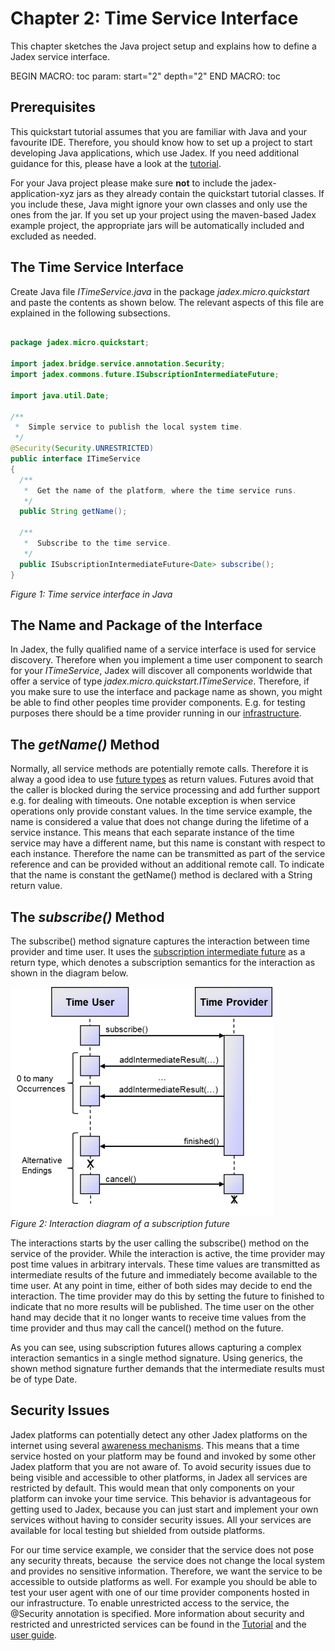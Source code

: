 <span>Chapter 2: Time Service Interface</span> 
==============================================

This chapter sketches the Java project setup and explains how to define a Jadex service interface.

BEGIN MACRO: toc param: start="2" depth="2" END MACRO: toc

<span>Prerequisites</span> 
--------------------------

This quickstart tutorial assumes that you are familiar with Java and your favourite IDE. Therefore, you should know how to set up a project to start developing Java applications, which use Jadex. If you need additional guidance for this, please have a look at the <span class="wikiexternallink">[tutorial](../AC%20Tutorial/02%20Installation)</span>.

For your Java project please make sure **not** to include the jadex-application-xyz jars as they already contain the quickstart tutorial classes. If you include these, Java might ignore your own classes and only use the ones from the jar. If you set up your project using the maven-based Jadex example project, the appropriate jars will be automatically included and excluded as needed.

<span>The Time Service Interface</span> 
---------------------------------------

Create Java file *ITimeService.java* in the package *jadex.micro.quickstart* and paste the contents as shown below. The relevant aspects of this file are explained in the following subsections.


```java

package jadex.micro.quickstart;

import jadex.bridge.service.annotation.Security;
import jadex.commons.future.ISubscriptionIntermediateFuture;

import java.util.Date;

/**
 *  Simple service to publish the local system time.
 */
@Security(Security.UNRESTRICTED)
public interface ITimeService
{
  /**
   *  Get the name of the platform, where the time service runs.
   */
  public String getName();

  /**
   *  Subscribe to the time service.
   */
  public ISubscriptionIntermediateFuture<Date> subscribe();
}

```


*Figure 1: Time service interface in Java*

<span>The Name and Package of the Interface</span> 
--------------------------------------------------

In Jadex, the fully qualified name of a service interface is used for service discovery. Therefore when you implement a time user component to search for your *ITimeService*, Jadex will discover all components worldwide that offer a service of type *jadex.micro.quickstart.ITimeService*. Therefore, if you make sure to use the interface and package name as shown, you might be able to find other peoples time provider components. E.g. for testing purposes there should be a time provider running in our <span class="wikiexternallink">[infrastructure](http://www.activecomponents.org/bin/view/Infrastructure/Overview)</span>.

<span>The *getName()* Method</span> 
-----------------------------------

Normally, all service methods are potentially remote calls. Therefore it is alway a good idea to use <span class="wikiexternallink">[future types](../AC%20User%20Guide/03%20Asynchronous%20Programming)</span> as return values. Futures avoid that the caller is blocked during the service processing and add further support e.g. for dealing with timeouts. One notable exception is when service operations only provide constant values. In the time service example, the name is considered a value that does not change during the lifetime of a service instance. This means that each separate instance of the time service may have a different name, but this name is constant with respect to each instance. Therefore the name can be transmitted as part of the service reference and can be provided without an additional remote call. To indicate that the name is constant the getName() method is declared with a String return value.

<span>The *subscribe()* Method</span> 
-------------------------------------

The subscribe() method signature captures the interaction between time provider and time user. It uses the <span class="wikiexternallink">[subscription intermediate future](../AC%20User%20Guide/03%20Asynchronous%20Programming)</span> as a return type, which denotes a subscription semantics for the interaction as shown in the diagram below.

![02 Time Service Interface@subscription.png](subscription.png)\
*Figure 2: Interaction diagram of a subscription future*

The interactions starts by the user calling the subscribe() method on the service of the provider. While the interaction is active, the time provider may post time values in arbitrary intervals. These time values are transmitted as intermediate results of the future and immediately become available to the time user. At any point in time, either of both sides may decide to end the interaction. The time provider may do this by setting the future to finished to indicate that no more results will be published. The time user on the other hand may decide that it no longer wants to receive time values from the time provider and thus may call the cancel() method on the future.

As you can see, using subscription futures allows capturing a complex interaction semantics in a single method signature. Using generics, the shown method signature further demands that the intermediate results must be of type Date.

<div class="wikimodel-emptyline">

</div>

<span>Security Issues</span> 
----------------------------

Jadex platforms can potentially detect any other Jadex platforms on the internet using several <span class="wikiexternallink">[awareness mechanisms](../AC%20User%20Guide/07%20Platform%20Awareness)</span>. This means that a time service hosted on your platform may be found and invoked by some other Jadex platform that you are not aware of. To avoid security issues due to being visible and accessible to other platforms, in Jadex all services are restricted by default. This would mean that only components on your platform can invoke your time service. This behavior is advantageous for getting used to Jadex, because you can just start and implement your own services without having to consider security issues. All your services are available for local testing but shielded from outside platforms.

For our time service example, we consider that the service does not pose any security threats, because  the service does not change the local system and provides no sensitive information. Therefore, we want the service to be accessible to outside platforms as well. For example you should be able to test your user agent with one of our time provider components hosted in our infrastructure. To enable unrestricted access to the service, the @Security annotation is specified. More information about security and restricted and unrestricted services can be found in the <span class="wikiexternallink">[Tutorial](../AC%20Tutorial/08%20Security)</span> and the <span class="wikiexternallink">[user guide](../AC%20User%20Guide/08%20Security)</span>.
